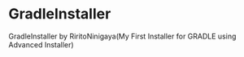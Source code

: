 # GradleInstaller
GradleInstaller by RiritoNinigaya(My First Installer for GRADLE using Advanced Installer)
